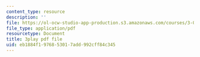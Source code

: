 ```yaml
---
content_type: resource
description: ''
file: https://ol-ocw-studio-app-production.s3.amazonaws.com/courses/3-054-cellular-solids-structure-properties-and-applications-spring-2015/eb1884f1976853017add992cff84c345_Btl0HCfSPuU.pdf
file_type: application/pdf
resourcetype: Document
title: 3play pdf file
uid: eb1884f1-9768-5301-7add-992cff84c345
---
```

